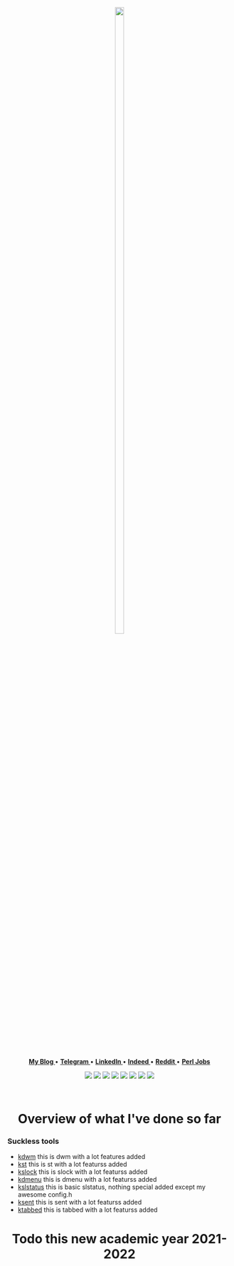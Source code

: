 <p align="center">
  <img height=60% width=20% src="https://images.wallpaperscraft.com/image/single/space_art_spiral_star_glow_94003_1600x900.jpg">
</p>
<p align="center">
<b><a href="none"> My Blog </a></b>
•
<b><a href="none"> Telegram </a></b>
•
<b><a href="none"> LinkedIn </a></b>
•
<b><a href="none"> Indeed </a></b>
•
<b><a href="mailto:tcheukueppo@gmail.com"> Reddit </a></b>
 •
<b><a href="none"> Perl Jobs </a></b>
<!--<b><a href="https://www.paypal.me/bobbyhub">Sponsor</a></b>-->
</p>
<p align="center">
<img src="https://img.shields.io/badge/c-%2357A143.svg?&style=for-the-badge&logo=c&logoColor=white"/>
<img src="https://img.shields.io/badge/bash-%2300ADD8.svg?&style=for-the-badge&logo=linux&logoColor=white" />
<img src="https://img.shields.io/badge/perl-%23020000.svg?&style=for-the-badge&logo=perl&logoColor=white"/>
<img src="https://img.shields.io/badge/go-%2300ADD8.svg?&style=for-the-badge&logo=go&logoColor=white" />
<img src="https://img.shields.io/badge/lua-%232C2D72.svg?&style=for-the-badge&logo=lua&logoColor=white"/>
<img src="https://img.shields.io/badge/C++%20-%23007ACC.svg?&style=for-the-badge&logo=Cplusplus&logoColor=white"/>
<img src="https://img.shields.io/badge/python-%2357A143.svg?&style=for-the-badge&logo=python&logoColor=white"/>
<img src="https://img.shields.io/badge/javascript-%23f7a41d.svg?&style=for-the-badge&logo=javascript&logoColor=white"/>
</p>
<br>
<div align="center">
  
# Overview of what I've done so far

</div>

### Suckless tools

  - [kdwm](https://github.com/r/lspsaga.nvim) this is dwm with a lot features added
  - [kst](https://github.com/glepnir/galaxyline.nvim) this is st with a lot featurss added
  - [kslock](https://github.com/glepnir/indent-guides.nvim) this is slock with a lot featurss added
  - [kdmenu](https://github.com/glepnir/prodoc.nvim) this is dmenu with a lot featurss added
  - [kslstatus](https://github.com/glepnir/nvim) this is basic slstatus, nothing special added except my awesome config.h
  - [ksent](https://github.com/glepnir/zephyr-nvim) this is sent with a lot featurss added
  - [ktabbed](https://github.com/nvim-lua/lsp_extensions.nvim) this is tabbed with a lot featurss added

<div align="center">
  
# Todo this new academic year 2021-2022

</div>
